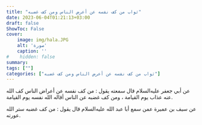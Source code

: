 ```yaml
---
title: "ثواب من كف نفسه عن أعرض الناس ومن كف غضبه"
date: 2023-06-04T01:21:13+03:00
draft: false
ShowToc: False
cover:
    image: img/hala.JPG
    alt: 'صورة'
    caption: ''
#    hidden: false
summary: 
tags: [""]
categories: ["ثواب من كف نفسه عن أعرض الناس ومن كف غضبه"]
---
```

عن أبي جعفر عليه‌السلام
قال سمعته يقول : من كف نفسه عن أعراض الناس كف الله عنه عذاب
يوم القيامة ، ومن كف غضبه عن الناس أقاله الله نفسه يوم القيامة.

عن سيف بن عميرة عمن سمع
أبا عبد الله عليه‌السلام قال يقول : من كف غضبه ستر الله عورته.

